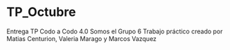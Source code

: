 # TP_Octubre
Entrega TP Codo a Codo 4.0
Somos el Grupo 6
Trabajo práctico creado por Matias Centurion, Valeria Marago y Marcos Vazquez
